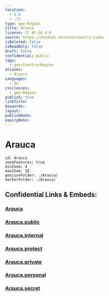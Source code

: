 ```yaml
---
location:
  - 6.6
  - -71
type: geo-Region
title: Arauca
license: CC BY-SA 4.0
source: https://datahub.io/core/country-codes
isDeleted: false
isReadOnly: false
draft: false
confidential: public
tags:
  - geo/Country/Region
aliases:
  - Arauca
Languages:
  - de
cssclasses:
  - geo-Region
publish: true
linkTitle:
keywords:
layout:
publishDate:
expiryDate:
---
```


# Arauca

```leaflet
id: Arauca
zoomFeatures: true 
minZoom: 4 
maxZoom: 18
geojsonFolder: ./Arauca/
markerFolder: ./Arauca/
```


## Confidential Links & Embeds: 

### [Arauca](/_Standards/Earth/Continent/America~South/Colombia/departments~Colombia/Arauca.md) 

### [Arauca.public](/_public/Earth/Continent/America~South/Colombia/departments~Colombia/Arauca.public.md) 

### [Arauca.internal](/_internal/Earth/Continent/America~South/Colombia/departments~Colombia/Arauca.internal.md) 

### [Arauca.protect](/_protect/Earth/Continent/America~South/Colombia/departments~Colombia/Arauca.protect.md) 

### [Arauca.private](/_private/Earth/Continent/America~South/Colombia/departments~Colombia/Arauca.private.md) 

### [Arauca.personal](/_personal/Earth/Continent/America~South/Colombia/departments~Colombia/Arauca.personal.md) 

### [Arauca.secret](/_secret/Earth/Continent/America~South/Colombia/departments~Colombia/Arauca.secret.md)

